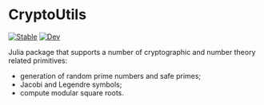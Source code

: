 # CryptoUtils

[![Stable](https://img.shields.io/badge/docs-stable-blue.svg)](https://fcasal.github.io/CryptoUtils.jl/stable)
[![Dev](https://img.shields.io/badge/docs-dev-blue.svg)](https://fcasal.github.io/CryptoUtils.jl/dev)


Julia package that supports a number of cryptographic and number theory related primitives:
 * generation of random prime numbers and safe primes;
 * Jacobi and Legendre symbols;
 * compute modular square roots.
